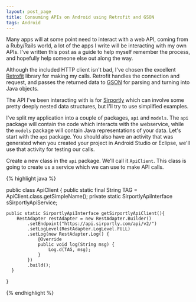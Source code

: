 ```yaml
---
layout: post_page
title: Consuming APIs on Android using Retrofit and GSON
tags: Android
---
```


Many apps will at some point need to interact with a web API, coming from a Ruby/Rails world, a lot of the apps I write will be interacting with my own APIs. I've written this post as a guide to help myself remember the process, and hopefully help someone else out along the way.

Although the included HTTP client isn't bad, I've chosen the excellent [Retrofit](http://square.github.io/retrofit/) library for making my calls. Retrofit handles the connection and request, and passes the returned data to [GSON](https://code.google.com/p/google-gson/) for parsing and turning into Java objects.

The API I've been interacting with is for [Sirportly](http://www.sirportly.com) which can involve some pretty deeply nested data structures, but I'll try to use simplified examples.

I've split my application into a couple of packages, `api` and `models`. The `api` package will contain the code which interacts with the webservice, while the `models` package will contain Java representations of your data. Let's start with the `api` package. You should also have an activity that was generated when you created your project in Android Studio or Eclipse, we'll use that activity for testing our calls.

Create a new class in the `api` package. We'll call it `ApiClient`.  This class is going to create us a service which we can use to make API calls.

{% highlight java %}

public class ApiClient {
    public static final String TAG = ApiClient.class.getSimpleName();
    private static SirportlyApiInterface sSirportlyApiService;

    public static SirportlyApiInterface getSirportlyApiClient(){
        RestAdapter restAdapter = new RestAdapter.Builder()
            .setEndpoint("https://api.sirportly.com/api/v2/")
            .setLogLevel(RestAdapter.LogLevel.FULL)
            .setLog(new RestAdapter.Log() {
                @Override
                public void log(String msg) {
                    Log.d(TAG, msg);
                }
            })
            .build();
      }
}

{% endhighlight %}
